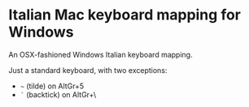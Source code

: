 # Italian Mac keyboard mapping for Windows
An OSX-fashioned Windows Italian keyboard mapping.

Just a standard keyboard, with two exceptions:
- `~` (tilde) on AltGr+5
- `` ` `` (backtick) on AltGr+\
